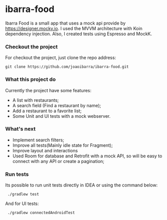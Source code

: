 # ibarra-food

Ibarra Food is a small app that uses a mock api provide by https://designer.mocky.io. I used the MVVM architecture with Koin dependency injection. Also, I created tests using Espresso and MockK.

### Checkout the project ###

For checkout the project, just clone the repo address:

```git clone https://github.com/joaoibarra/ibarra-food.git```

### What this project do ###
Currently the project have some features:
- A list with restaurants;
- A search field (Find a restaurant by name);
- Add a restaurant to a favorite list;
- Some Unit and UI tests with a mock webserver.

### What's next ###
- Implement search filters;
- Improve all tests(Mainly idle state for Fragment);
- Improve layout and interactions
- Used Room for database and Retrofit with a mock API, so will be easy to connect with any API or create a pagination;

### Run tests ###
Its possible to run unit tests directly in IDEA or using the command below:

``` ./gradlew test```

And for UI tests:

``` ./gradlew connectedAndroidTest```
